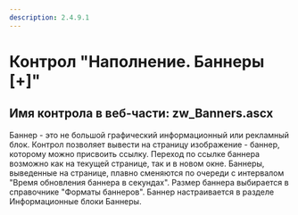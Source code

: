 ```yaml
---
description: 2.4.9.1
---
```


# Контрол "Наполнение. Баннеры \[+\]"

## Имя контрола в веб-части: zw\_Banners.ascx

Баннер - это не большой графический информационный или рекламный блок. Контрол позволяет вывести на страницу изображение - баннер, которому можно присвоить ссылку. Переход по ссылке баннера возможно как на текущей странице, так и в новом окне. Баннеры, выведенные на странице, плавно сменяются по очереди с интервалом "Время обновления баннера в секундах". Размер баннера выбирается в справочнике "Форматы баннеров". Баннер настраивается в разделе Информационные блоки Баннеры.

